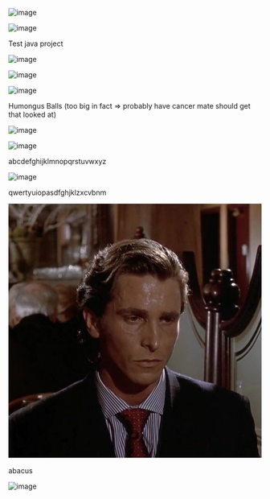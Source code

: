 ![image](https://github.com/user-attachments/assets/f52d07b9-5d66-4134-8ed0-b79e1bc8dfa4)

![image](https://i.pinimg.com/originals/6b/f3/6e/6bf36e44d5b5207cccc8335cdeaf5024.gif)

Test java project

![image](https://media.tenor.com/zVQrVriwCFkAAAAM/bald-guy-drinks-orange-juice.gif)

![image](https://media.tenor.com/IvBIKwbv6VIAAAAM/orange-juice-meme-orange-juice.gif)

![image](https://github.com/user-attachments/assets/a39f1ef9-121f-4d92-bef0-c322daf482ed)

Humongus Balls (too big in fact => probably have cancer mate should get that looked at)

![image](https://media.tenor.com/loOmoDU7kIcAAAAM/badlands-chug.gif)

![image](https://media.tenor.com/KrGPtslH9bUAAAAM/rock.gif)

abcdefghijklmnopqrstuvwxyz

![image](https://github.com/user-attachments/assets/c47c2a0e-4f86-48c3-b729-fda02f5c1e0c)

qwertyuiopasdfghjklzxcvbnm

![image](Pictures/patrick.jpg)

abacus

![image](https://media.tenor.com/SN9CUCLhmZ4AAAAM/7.gif)
